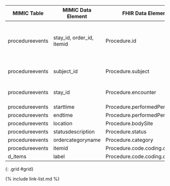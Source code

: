 |MIMIC Table|MIMIC Data Element|FHIR Data Element|FHIR Profile|Notes| 
|---|---|---|---|---|
|procedureevents|stay_id, order_id, itemid|Procedure.id|[MimicProcedureICU]|Concat elements and convert to UUID5|
|procedureevents|subject_id|Procedure.subject|[MimicProcedureICU]|Convert to UUID5|
|procedureevents|stay_id|Procedure.encounter|[MimicProcedureICU]|Convert to UUID5|
|procedureevents|starttime|Procedure.performedPeriod.start|[MimicProcedureICU]||
|procedureevents|endtime|Procedure.performedPeriod.end|[MimicProcedureICU]||
|procedureevents|location|Procedure.bodySite|[MimicProcedureICU]||
|procedureevents|statusdescription|Procedure.status|[MimicProcedureICU]||
|procedureevents|ordercategoryname|Procedure.category|[MimicProcedureICU]||
|procedureevents|itemid|Procedure.code.coding.code|[MimicProcedureICU]||
|d_items|label|Procedure.code.coding.display|[MimicProcedureICU]||
{: .grid #grid}

{% include link-list.md %}

